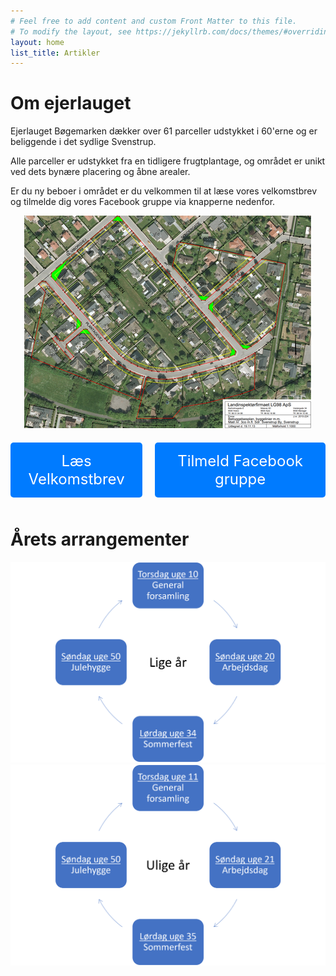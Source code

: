 ```yaml
---
# Feel free to add content and custom Front Matter to this file.
# To modify the layout, see https://jekyllrb.com/docs/themes/#overriding-theme-defaults
layout: home
list_title: Artikler
---
```


# Om ejerlauget

Ejerlauget Bøgemarken dækker over 61 parceller udstykket i 60'erne og er beliggende i det sydlige Svenstrup.

Alle parceller er udstykket fra en tidligere frugtplantage, og området er unikt ved dets bynære placering og åbne arealer.

Er du ny beboer i området er du velkommen til at læse vores velkomstbrev og tilmelde dig vores Facebook gruppe via knapperne nedenfor.

<div style="text-align: center;">
  <img src="/assets/boegemarken%20-%20bebyggelsesplan.png" alt="Bebyggelsesplan" />
</div>

<div style="text-align: center; margin-top: 20px; margin-bottom: 50px; display: flex; justify-content: center; gap: 20px;">
    <a href="/assets/Velkomstbrev-2017.pdf" class="button" style="display: inline-block; padding: 15px 25px; font-size: 24px; color: white; background-color: #007BFF; text-align: center; text-decoration: none; border-radius: 5px;">Læs Velkomstbrev</a>
    <a href="https://www.facebook.com/groups/341869943607907" class="button" style="display: inline-block; padding: 15px 25px; font-size: 24px; color: white; background-color: #007BFF; text-align: center; text-decoration: none; border-radius: 5px;">Tilmeld Facebook gruppe</a>
</div>


# Årets arrangementer

<div style="display: flex; flex-wrap: wrap; justify-content: center; gap: 0px;">
  <div style="flex: 1 1 300px; text-align: center;">
    <img src="/assets/aarshjul-lige-aar.png" alt="Årshjul 1" style="max-width: 100%; height: auto;" />
  </div>
  <div style="flex: 1 1 300px; text-align: center;">
    <img src="/assets/aarshjul-ulige-aar.png" alt="Årshjul 2" style="max-width: 100%; height: auto;" />
  </div>
</div>

<div style="margin-bottom: 100px">
</div>